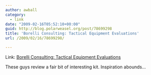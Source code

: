 ```yaml
---
author: awball
category:
  - link
date: "2009-02-16T05:52:10+00:00"
guid: http://blog.polarweasel.org/post/78699298
title: 'Borelli Consulting: Tactical Equipment Evaluations'
url: /2009/02/16/78699298/

---
```

Link: [Borelli Consulting: Tactical Equipment Evaluations](http://www.borelliconsulting.com/evals.htm)

These guys review a fair bit of interesting kit. Inspiration abounds…
